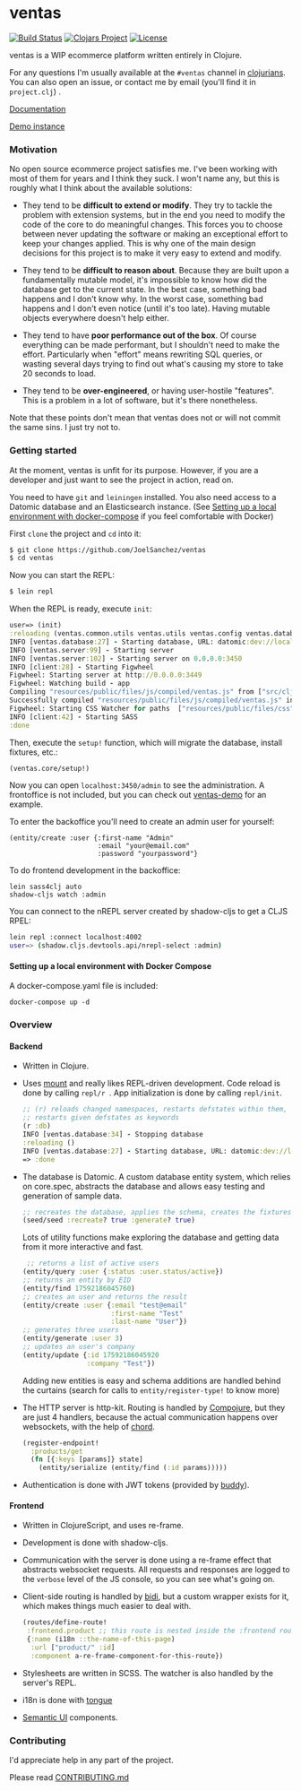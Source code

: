 
# ventas

[![Build Status](https://travis-ci.org/JoelSanchez/ventas.svg?branch=master)](https://travis-ci.org/JoelSanchez/ventas)
[![Clojars Project](https://img.shields.io/clojars/v/ventas-core.svg)](https://clojars.org/ventas-core)
[![License](https://img.shields.io/badge/License-EPL%201.0-red.svg)](https://opensource.org/licenses/EPL-1.0)

ventas is a WIP ecommerce platform written entirely in Clojure.

For any questions I'm usually available at the `#ventas` channel in [clojurians](clojurians.slack.com). You can also open an issue, or contact me by email (you'll find it in `project.clj`) .

[Documentation](./doc)

[Demo instance](https://ventas.kazer.es)

### Motivation

No open source ecommerce project satisfies me. I've been working with most of them for years and I think they suck. I won't name any, but this is roughly what I think about the available solutions:

- They tend to be **difficult to extend or modify**. They try to tackle the problem with extension systems, but in the end
  you need to modify the code of the core to do meaningful changes. This forces you to choose between never updating the
  software or making an exceptional effort to keep your changes applied. This is why one of the main design decisions for
  this project is to make it very easy to extend and modify.

- They tend to be **difficult to reason about**. Because they are built upon a fundamentally mutable model, it's impossible
  to know how did the database get to the current state. In the best case, something bad happens and I don't know why.
  In the worst case, something bad happens and I don't even notice (until it's too late). Having mutable objects everywhere
  doesn't help either.

- They tend to have **poor performance out of the box**. Of course everything can be made performant, but I shouldn't need
  to make the effort. Particularly when "effort" means rewriting SQL queries, or wasting several days trying to find out
  what's causing my store to take 20 seconds to load.

- They tend to be **over-engineered**, or having user-hostile "features". This is a problem in a lot of software, but it's there nonetheless.

Note that these points don't mean that ventas does not or will not commit the same sins. I just try not to.


### Getting started

At the moment, ventas is unfit for its purpose. However, if you are a developer and just want to see the project in action, read on.

You need to have `git` and `leiningen` installed. You also need access to a Datomic database and an Elasticsearch instance.
(See [Setting up a local environment with docker-compose](#setting-up-a-local-environment-with-docker-compose) if you feel comfortable with Docker)

First `clone` the project and `cd` into it:

```bash
$ git clone https://github.com/JoelSanchez/ventas
$ cd ventas
```

Now you can start the REPL:

```bash
$ lein repl
```

When the REPL is ready, execute `init`:

```clojure
user=> (init)
:reloading (ventas.common.utils ventas.utils ventas.config ventas.database ventas.database.schema ventas.database.entity ventas.entities.product-variation ventas.database.generators ventas.entities.i18n ventas.entities.brand ventas.plugin ventas.database.seed ventas.entity-test ventas.events repl ventas.entities.image-size ventas.paths ventas.entities.file ventas.server.ws ventas.logging ventas.server ventas.server-test ventas.auth ventas.entities.user ventas.test-tools ventas.database-test ventas.entities.product-taxonomy ventas.server.pagination ventas.utils.images ventas.server.api ventas.entities.configuration ventas.entities.address ventas.entities.product-term client ventas.plugins.featured-categories.core ventas.plugins.slider.core ventas.entities.order-line ventas.entities.order ventas.common.utils-test ventas.entities.resource ventas.entities.category ventas.entities.product ventas.entities.country ventas.entities.tax ventas.entities.state ventas.plugins.blog.core ventas.plugins.featured-products.core user)
INFO [ventas.database:27] - Starting database, URL: datomic:dev://localhost:4334/ventas
INFO [ventas.server:99] - Starting server
INFO [ventas.server:102] - Starting server on 0.0.0.0:3450
INFO [client:28] - Starting Figwheel
Figwheel: Starting server at http://0.0.0.0:3449
Figwheel: Watching build - app
Compiling "resources/public/files/js/compiled/ventas.js" from ["src/cljs" "src/cljc" "test/cljs" "test/cljc"]...
Successfully compiled "resources/public/files/js/compiled/ventas.js" in 8.252 seconds.
Figwheel: Starting CSS Watcher for paths  ["resources/public/files/css"]
INFO [client:42] - Starting SASS
:done
```

Then, execute the `setup!` function, which will migrate the database, install fixtures, etc.:

```clojure
(ventas.core/setup!)
```

Now you can open `localhost:3450/admin` to see the administration. A frontoffice is not included, but you can check out
[ventas-demo](https://github.com/joelsanchez/ventas-demo) for an example.

To enter the backoffice you'll need to create an admin user for yourself:

```
(entity/create :user {:first-name "Admin"
                      :email "your@email.com"
                      :password "yourpassword"}
```

To do frontend development in the backoffice:

```
lein sass4clj auto
shadow-cljs watch :admin
```

You can connect to the nREPL server created by shadow-cljs to get a CLJS RPEL:

```bash
lein repl :connect localhost:4002
user=> (shadow.cljs.devtools.api/nrepl-select :admin)
```

#### Setting up a local environment with Docker Compose

A docker-compose.yaml file is included:

`docker-compose up -d`

### Overview

#### Backend

- Written in Clojure.

- Uses [mount](https://github.com/tolitius/mount) and really likes REPL-driven development. Code reload is done by calling `repl/r `. App initialization is done by calling `repl/init`.

  ```clojure
  ;; (r) reloads changed namespaces, restarts defstates within them, and optionally
  ;; restarts given defstates as keywords
  (r :db)
  INFO [ventas.database:34] - Stopping database
  :reloading ()
  INFO [ventas.database:27] - Starting database, URL: datomic:dev://localhost:4334/ventas
  => :done
  ```

- The database is Datomic. A custom database entity system, which relies on core.spec, abstracts the database and allows easy testing and generation of sample data.

  ```clojure
  ;; recreates the database, applies the schema, creates the fixtures and seeds the database with randomly generated entities
  (seed/seed :recreate? true :generate? true)
  ```
  Lots of utility functions make exploring the database and getting data from it more interactive and fast.

  ```clojure
   ;; returns a list of active users
  (entity/query :user {:status :user.status/active})
  ;; returns an entity by EID
  (entity/find 17592186045760)
  ;; creates an user and returns the result
  (entity/create :user {:email "test@email"
                        :first-name "Test"
                        :last-name "User"})
  ;; generates three users
  (entity/generate :user 3)
  ;; updates an user's company
  (entity/update {:id 17592186045920
                  :company "Test"})
  ```

  Adding new entities is easy and schema additions are handled behind the curtains (search for calls to `entity/register-type!` to know more)


- The HTTP server is http-kit. Routing is handled by [Compojure](https://github.com/weavejester/compojure), but they are just 4 handlers, because the actual communication happens over websockets, with the help of [chord](https://github.com/jarohen/chord).

  ```clojure
  (register-endpoint!
    :products/get
    (fn [{:keys [params]} state]
      (entity/serialize (entity/find (:id params)))))
  ```

- Authentication is done with JWT tokens (provided by [buddy](https://github.com/funcool/buddy)).

#### Frontend

- Written in ClojureScript, and uses re-frame.

- Development is done with shadow-cljs.

- Communication with the server is done using a re-frame effect that abstracts websocket requests.
  All requests and responses are logged to the `verbose` level of the JS console, so you can see what's going on.

- Client-side routing is handled by [bidi](https://github.com/juxt/bidi), but a custom wrapper exists for it, which makes things much easier to deal with.

  ```clojure
  (routes/define-route!
   :frontend.product ;; this route is nested inside the :frontend route
   {:name (i18n ::the-name-of-this-page)
    :url ["product/" :id]
    :component a-re-frame-component-for-this-route})
  ```

- Stylesheets are written in SCSS. The watcher is also handled by the server's REPL.

- i18n is done with [tongue](https://github.com/tonsky/tongue)

- [Semantic UI](http://react.semantic-ui.com/) components.

### Contributing

I'd appreciate help in any part of the project.

Please read [CONTRIBUTING.md](./CONTRIBUTING.md)
